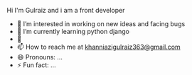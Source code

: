 Hi I'm Gulraiz and i am a front developer
- 👀 I’m interested in working on new ideas and facing bugs
- 🌱 I’m currently learning python django
- 💞️ 
- 📫 How to reach me at khanniazigulraiz363@gmail.com
- 😄 Pronouns: ...
- ⚡ Fun fact: ...

<!---
Gulraizkhanniazi/Gulraizkhanniazi is a ✨ special ✨ repository because its `README.md` (this file) appears on your GitHub profile.
You can click the Preview link to take a look at your changes.
--->
